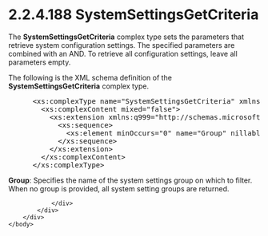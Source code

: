 <html dir="LTR" xmlns:mshelp="http://msdn.microsoft.com/mshelp" xmlns:ddue="http://ddue.schemas.microsoft.com/authoring/2003/5" xmlns:xlink="http://www.w3.org/1999/xlink" xmlns:tool="http://www.microsoft.com/tooltip">
    <head>
        <meta http-equiv="Content-Type" content="text/html; CHARSET=utf-8"></meta>
        <meta name="save" content="history"></meta>
        <title>2.2.4.188 SystemSettingsGetCriteria</title>
        <xml>
            <mshelp:toctitle title="2.2.4.188 SystemSettingsGetCriteria"></mshelp:toctitle>
            <mshelp:rltitle title="[MS-SSMDSWS-15]: SystemSettingsGetCriteria"></mshelp:rltitle>
            <mshelp:keyword index="A" term="75380324-5f90-4bc3-934f-3e1cb4859635"></mshelp:keyword>
            <mshelp:attr name="DCSext.ContentType" value="open specification"></mshelp:attr>
            <mshelp:attr name="AssetID" value="75380324-5f90-4bc3-934f-3e1cb4859635"></mshelp:attr>
            <mshelp:attr name="TopicType" value="kbRef"></mshelp:attr>
            <mshelp:attr name="DCSext.Title" value="[MS-SSMDSWS-15]: SystemSettingsGetCriteria" />
        </xml>
    </head>
    <body>
        <div id="header">
            <h1 class="heading">2.2.4.188 SystemSettingsGetCriteria</h1>
        </div>
        <div id="mainSection">
            <div id="mainBody">
                <div id="allHistory" class="saveHistory"></div>
                <div id="sectionSection0" class="section" name="collapseableSection">
                    

<p>The <b>SystemSettingsGetCriteria</b> complex type sets the
parameters that retrieve system configuration settings. The specified
parameters are combined with an AND. To retrieve all configuration settings,
leave all parameters empty.</p>

<p>The following is the XML schema definition of the <b>SystemSettingsGetCriteria</b>
complex type.</p>

<dl>
<dd>
<div><pre> &lt;xs:complexType name=&quot;SystemSettingsGetCriteria&quot; xmlns:xs=&quot;http://www.w3.org/2001/XMLSchema&quot;&gt;
   &lt;xs:complexContent mixed=&quot;false&quot;&gt;
     &lt;xs:extension xmlns:q999=&quot;http://schemas.microsoft.com/sqlserver/masterdataservices/2009/09&quot; base=&quot;q999:DataContractBase&quot;&gt;
       &lt;xs:sequence&gt;
         &lt;xs:element minOccurs=&quot;0&quot; name=&quot;Group&quot; nillable=&quot;true&quot; type=&quot;q999:Identifier&quot; /&gt;
       &lt;/xs:sequence&gt;
     &lt;/xs:extension&gt;
   &lt;/xs:complexContent&gt;
 &lt;/xs:complexType&gt;
</pre></div>
</dd></dl>

<p><b>Group</b>: Specifies the name of the system
settings group on which to filter. When no group is provided, all system
setting groups are returned.</p>


                </div>
            </div>
        </div>
    </body>
</html>